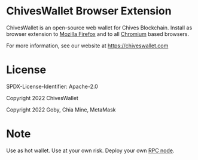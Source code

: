 # ChivesWallet Browser Extension

ChivesWallet is an open-source web wallet for Chives Blockchain. Install as browser extension to [Mozilla Firefox](https://addons.mozilla.org/firefox/addon/chiveswallet/) and to all [Chromium](https://chrome.google.com/webstore/detail/chiveswallet/ghmhighjdhkjlgeohbhnagoebpngafff) based browsers.

For more information, see our website at https://chiveswallet.com

# License

SPDX-License-Identifier: Apache-2.0

Copyright 2022 ChivesWallet

Copyright 2022 Goby, Chia Mine, MetaMask

# Note

Use as hot wallet. Use at your own risk. Deploy your own [RPC node](https://github.com/ChivesWallet/openapi).